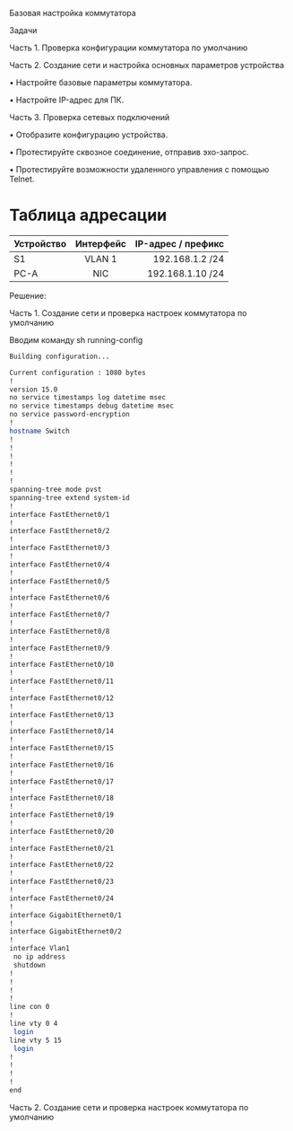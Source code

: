 Базовая настройка коммутатора

Задачи

Часть 1. Проверка конфигурации коммутатора по умолчанию

Часть 2. Создание сети и настройка основных параметров устройства

•	Настройте базовые параметры коммутатора.

•	Настройте IP-адрес для ПК.

Часть 3. Проверка сетевых подключений

•	Отобразите конфигурацию устройства.

•	Протестируйте сквозное соединение, отправив эхо-запрос.

•	Протестируйте возможности удаленного управления с помощью Telnet.

#	Таблица адресации

| Устройство       | Интерфейс          |IP-адрес / префикс |
| ---------------- |:------------------:| -----------------:|
| S1               |VLAN 1              | 192.168.1.2 /24   |
| PC-A             | NIC                |   192.168.1.10 /24|



Решение:

Часть 1. Создание сети и проверка настроек коммутатора по умолчанию

Вводим команду sh running-config

```   sh running-config 
Building configuration...

Current configuration : 1080 bytes
!
version 15.0
no service timestamps log datetime msec
no service timestamps debug datetime msec
no service password-encryption
!
hostname Switch
!
!
!
!
!
!
spanning-tree mode pvst
spanning-tree extend system-id
!
interface FastEthernet0/1
!
interface FastEthernet0/2
!
interface FastEthernet0/3
!
interface FastEthernet0/4
!
interface FastEthernet0/5
!
interface FastEthernet0/6
!
interface FastEthernet0/7
!
interface FastEthernet0/8
!
interface FastEthernet0/9
!
interface FastEthernet0/10
!
interface FastEthernet0/11
!
interface FastEthernet0/12
!
interface FastEthernet0/13
!
interface FastEthernet0/14
!
interface FastEthernet0/15
!
interface FastEthernet0/16
!
interface FastEthernet0/17
!
interface FastEthernet0/18
!
interface FastEthernet0/19
!
interface FastEthernet0/20
!
interface FastEthernet0/21
!
interface FastEthernet0/22
!
interface FastEthernet0/23
!
interface FastEthernet0/24
!
interface GigabitEthernet0/1
!
interface GigabitEthernet0/2
!
interface Vlan1
 no ip address
 shutdown
!
!
!
!
line con 0
!
line vty 0 4
 login
line vty 5 15
 login
!
!
!
!
end
```


Часть 2. Создание сети и проверка настроек коммутатора по умолчанию

